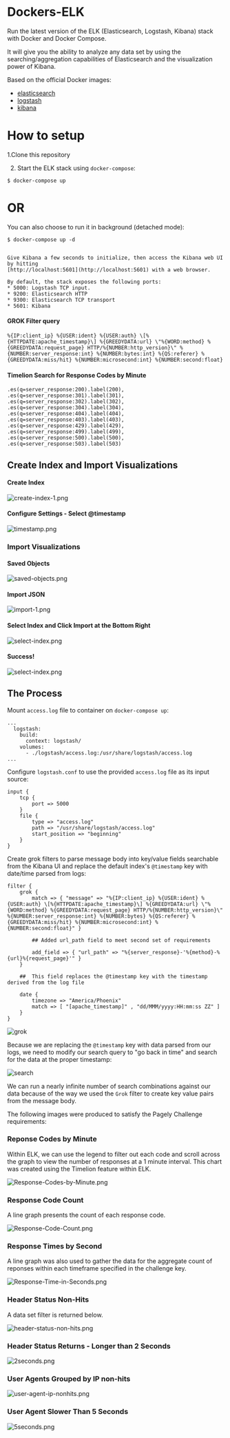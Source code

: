 # Dockers-ELK


Run the latest version of the ELK (Elasticsearch, Logstash, Kibana) stack with Docker and Docker Compose.

It will give you the ability to analyze any data set by using the searching/aggregation capabilities of Elasticsearch
and the visualization power of Kibana.

Based on the official Docker images:

* [elasticsearch](https://github.com/elastic/elasticsearch-docker)
* [logstash](https://github.com/elastic/logstash-docker)
* [kibana](https://github.com/elastic/kibana-docker)


# How to setup 

 1.Clone this repository


2. Start the ELK stack using `docker-compose`:

```console
$ docker-compose up
```
# OR

You can also choose to run it in background (detached mode):

```console
$ docker-compose up -d


Give Kibana a few seconds to initialize, then access the Kibana web UI by hitting
[http://localhost:5601](http://localhost:5601) with a web browser.

By default, the stack exposes the following ports:
* 5000: Logstash TCP input.
* 9200: Elasticsearch HTTP
* 9300: Elasticsearch TCP transport
* 5601: Kibana
```

#### GROK Filter query

```
%{IP:client_ip} %{USER:ident} %{USER:auth} \[%{HTTPDATE:apache_timestamp}\] %{GREEDYDATA:url} \"%{WORD:method} %{GREEDYDATA:request_page} HTTP/%{NUMBER:http_version}\" %{NUMBER:server_response:int} %{NUMBER:bytes:int} %{QS:referer} %{GREEDYDATA:miss/hit} %{NUMBER:microsecond:int} %{NUMBER:second:float}
```

#### Timelion Search for Response Codes by Minute

```
.es(q=server_response:200).label(200), .es(q=server_response:301).label(301), .es(q=server_response:302).label(302), .es(q=server_response:304).label(304), .es(q=server_response:404).label(404), .es(q=server_response:403).label(403), .es(q=server_response:429).label(429), .es(q=server_response:499).label(499), .es(q=server_response:500).label(500), .es(q=server_response:503).label(503)
```

## Create Index and Import Visualizations 

#### Create Index

![create-index-1.png](images/create-index-1.png)

#### Configure Settings - Select @timestamp

![timestamp.png](images/timestamp.png)

### Import Visualizations 

#### Saved Objects

![saved-objects.png](images/saved-objects.png)

#### Import JSON

![import-1.png](images/import-1.png)

#### Select Index and Click Import at the Bottom Right

![select-index.png](images/select-index.png)

#### Success!

![select-index.png](images/select-index.png)


## The Process

Mount `access.log` file to container on `docker-compose up`:

```
...
  logstash:
    build:
      context: logstash/
    volumes:
      - ./logstash/access.log:/usr/share/logstash/access.log
...
```


Configure `logstash.conf` to use the provided `access.log` file as its input source:

```
input {
	tcp {
		port => 5000
	}
	file {
		type => "access.log"
		path => "/usr/share/logstash/access.log"
		start_position => "beginning"
	}
}
```

Create grok filters to parse message body into key/value fields searchable from the Kibana UI and replace the default index's `@timestamp` key with date/time parsed from logs: 

```
filter {
	grok {
		match => { "message" => "%{IP:client_ip} %{USER:ident} %{USER:auth} \[%{HTTPDATE:apache_timestamp}\] %{GREEDYDATA:url} \"%{WORD:method} %{GREEDYDATA:request_page} HTTP/%{NUMBER:http_version}\" %{NUMBER:server_response:int} %{NUMBER:bytes} %{QS:referer} %{GREEDYDATA:miss/hit} %{NUMBER:microsecond:int} %{NUMBER:second:float}" }

		## Added url_path field to meet second set of requirements

		add_field => { "url_path" => "%{server_response}-'%{method}-%{url}%{request_page}'" }
	}

    ##  This field replaces the @timestamp key with the timestamp derived from the log file

	date {
		timezone => "America/Phoenix"
    	match => [ "[apache_timestamp]" , "dd/MMM/yyyy:HH:mm:ss ZZ" ]
  	}
}
```

![grok](images/grok.png)

Because we are replacing the `@timestamp` key with data parsed from our logs, we need to modify our search query to "go back in time" and search for the data at the proper timestamp: 

![search](images/search-query.png)

We can run a nearly infinite number of search combinations against our data because of the way we used the `Grok` filter to create key value pairs from the message body. 

The following images were produced to satisfy the Pagely Challenge requirements: 

### Reponse Codes by Minute

Within ELK, we can use the legend to filter out each code and scroll across the graph to view the number of responses at a 1 minute interval. This chart was created using the Timelion feature within ELK. 

![Response-Codes-by-Minute.png](images/Response-Codes-by-Minute.png)


### Response Code Count

A line graph presents the count of each response code.

![Response-Code-Count.png](images/Response-Code-Count.png)

### Response Times by Second

A line graph was also used to gather the data for the aggregate count of reponses within each timeframe specified in the challenge key. 

![Response-Time-in-Seconds.png](images/Response-Time-in-Seconds.png)

### Header Status Non-Hits

A data set filter is returned below.

![header-status-non-hits.png](images/header-status-non-hits.png)

### Header Status Returns - Longer than 2 Seconds

![2seconds.png](images/2seconds.png)

### User Agents Grouped by IP non-hits

![user-agent-ip-nonhits.png](images/user-agent-ip-nonhits.png)

### User Agent Slower Than 5 Seconds

![5seconds.png](images/5seconds.png)